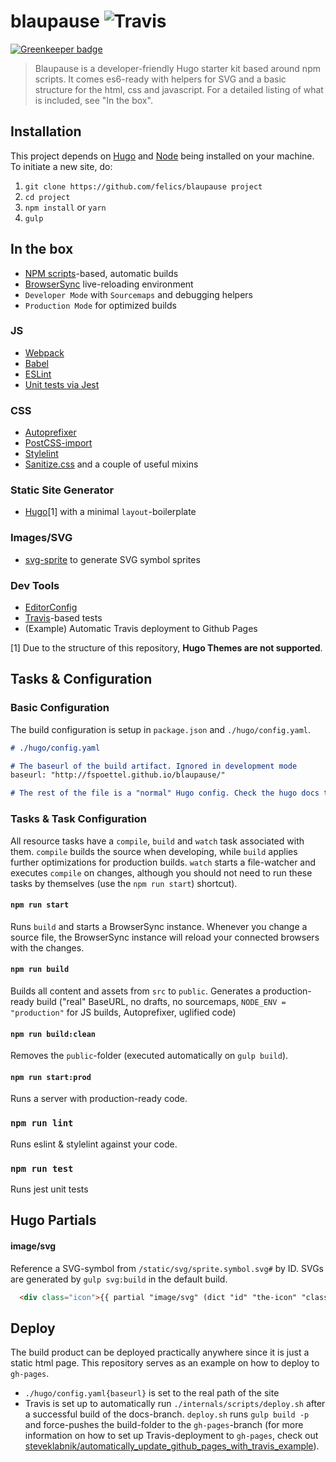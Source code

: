 # blaupause ![Travis](https://img.shields.io/travis/fspoettel/blaupause.svg?maxAge=2592000?style=flat-square)

[![Greenkeeper badge](https://badges.greenkeeper.io/fspoettel/blaupause.svg)](https://greenkeeper.io/)

> Blaupause is a developer-friendly Hugo starter kit based around npm scripts. It comes es6-ready with helpers for SVG and a basic structure for the html, css and javascript. For a detailed listing of what is included, see "In the box".

## Installation

This project depends on [Hugo](https://gohugo.io) and [Node](http://nodejs.org/) being installed on your machine. To initiate a new site, do:

1. `git clone https://github.com/felics/blaupause project`
2. `cd project`
3. `npm install` or `yarn`
4. `gulp`

## In the box

* [NPM scripts](http://gulpjs.com/)-based, automatic builds
* [BrowserSync](http://www.browsersync.io/) live-reloading environment
* `Developer Mode` with `Sourcemaps` and debugging helpers
* `Production Mode` for optimized builds

### JS

* [Webpack](http://webpack.github.io)
* [Babel](babeljs.io)
* [ESLint](http://eslint.org/)
* [Unit tests via Jest](https://facebook.github.io/jest/)

### CSS

* [Autoprefixer](https://github.com/postcss/autoprefixer)
* [PostCSS-import](http://cssnext.io/)
* [Stylelint](http://stylelint.io/)
* [Sanitize.css](https://github.com/10up/sanitize.css) and a couple of useful mixins

### Static Site Generator

* [Hugo](https://gohugo.io)[1] with a minimal `layout`-boilerplate

### Images/SVG

* [svg-sprite](https://github.com/jkphl/svg-sprite) to generate SVG symbol sprites

### Dev Tools

* [EditorConfig](http://editorconfig.org/)
* [Travis](https://travis-ci.org)-based tests
* (Example) Automatic Travis deployment to Github Pages

[1] Due to the structure of this repository, **Hugo Themes are not supported**.

## Tasks & Configuration

### Basic Configuration

The build configuration is setup in `package.json` and `./hugo/config.yaml`.

``` md
# ./hugo/config.yaml

# The baseurl of the build artifact. Ignored in development mode
baseurl: "http://fspoettel.github.io/blaupause/"

# The rest of the file is a "normal" Hugo config. Check the hugo docs to see how it works if you are not familiar with it
```
### Tasks & Task Configuration

All resource tasks have a `compile`, `build` and `watch` task associated with them. `compile` builds the source when developing, while `build` applies further optimizations for production builds. `watch` starts a file-watcher and executes `compile` on changes, although you should not need to run these tasks by themselves (use the `npm run start`) shortcut).

#### `npm run start`

Runs `build` and starts a BrowserSync instance. Whenever you change a source file, the BrowserSync instance will reload your connected browsers with the changes.

#### `npm run build`

Builds all content and assets from `src` to `public`. Generates a production-ready build ("real" BaseURL, no drafts, no sourcemaps, `NODE_ENV = "production"` for JS builds, Autoprefixer, uglified code)

#### `npm run build:clean`

Removes the `public`-folder (executed automatically on `gulp build`).

#### `npm run start:prod`

Runs a server with production-ready code.

### `npm run lint`

Runs eslint & stylelint against your code.

### `npm run test`

Runs jest unit tests

## Hugo Partials

#### image/svg

Reference a SVG-symbol from `/static/svg/sprite.symbol.svg#` by ID. SVGs are generated by `gulp svg:build` in the default build.

``` html
  <div class="icon">{{ partial "image/svg" (dict "id" "the-icon" "class" "optional-class") }}</div>
```

## Deploy

The build product can be deployed practically anywhere since it is just a static html page. This repository serves as an example on how to deploy to `gh-pages`.

* `./hugo/config.yaml{baseurl}` is set to the real path of the site
* Travis is set up to automatically run `./internals/scripts/deploy.sh` after a successful build of the docs-branch. `deploy.sh` runs `gulp build -p` and force-pushes the build-folder to the `gh-pages`-branch (for more information on how to set up Travis-deployment to `gh-pages`, check out [steveklabnik/automatically_update_github_pages_with_travis_example](https://github.com/steveklabnik/automatically_update_github_pages_with_travis_example)).

